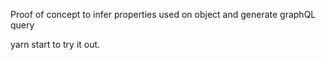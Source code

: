 Proof of concept to infer properties used on object and generate graphQL query

yarn start to try it out.
